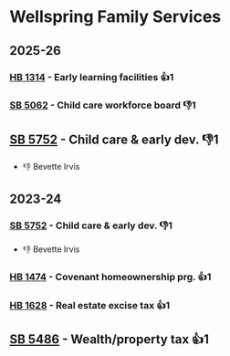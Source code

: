 # Wellspring Family Services
## 2025-26

### [HB 1314](/bill/2025-26/hb/1314/) - Early learning facilities 👍1  

### [SB 5062](/bill/2025-26/sb/5062/) - Child care workforce board  👎1 

## [SB 5752](/bill/2025-26/sb/5752/) - Child care & early dev.  👎1 
* 👎 Bevette Irvis

## 2023-24

### [SB 5752](/bill/2023-24/sb/5752/) - Child care & early dev.  👎1 
* 👎 Bevette Irvis

### [HB 1474](/bill/2023-24/hb/1474/) - Covenant homeownership prg. 👍1  

### [HB 1628](/bill/2023-24/hb/1628/) - Real estate excise tax 👍1  

## [SB 5486](/bill/2023-24/sb/5486/) - Wealth/property tax 👍1  
